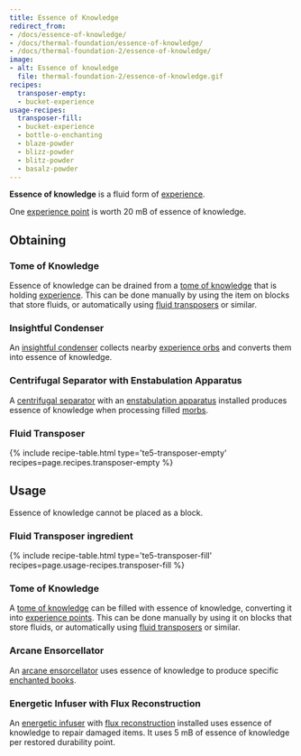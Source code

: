 ```yaml
---
title: Essence of Knowledge
redirect_from:
- /docs/essence-of-knowledge/
- /docs/thermal-foundation/essence-of-knowledge/
- /docs/thermal-foundation-2/essence-of-knowledge/
image:
- alt: Essence of knowledge
  file: thermal-foundation-2/essence-of-knowledge.gif
recipes:
  transposer-empty:
  - bucket-experience
usage-recipes:
  transposer-fill:
  - bucket-experience
  - bottle-o-enchanting
  - blaze-powder
  - blizz-powder
  - blitz-powder
  - basalz-powder
---
```


**Essence of knowledge** is a fluid form of
[experience](https://minecraft.gamepedia.com/Experience).

One [experience point](https://minecraft.gamepedia.com/Experience) is worth 20
mB of essence of knowledge.


Obtaining
---------

### Tome of Knowledge
Essence of knowledge can be drained from a [tome of
knowledge](/docs/1.12/thermal-foundation-2/tome-of-knowledge/) that is holding
[experience](https://minecraft.gamepedia.com/Experience). This can be done
manually by using the item on blocks that store fluids, or automatically using
[fluid transposers](/docs/1.12/thermal-expansion-5/fluid-transposer/) or similar.

### Insightful Condenser
An [insightful condenser](/docs/1.12/thermal-expansion-5/insightful-condenser/) collects nearby
[experience orbs](https://minecraft.gamepedia.com/Experience) and converts them
into essence of knowledge.

### Centrifugal Separator with Enstabulation Apparatus
A [centrifugal separator](/docs/1.12/thermal-expansion-5/centrifugal-separator/) with an [enstabulation
apparatus](/docs/1.12/thermal-expansion-5/augment-enstabulation-apparatus/) installed produces essence of
knowledge when processing filled [morbs](/docs/1.12/thermal-expansion-5/morb/).

### Fluid Transposer
{% include recipe-table.html type='te5-transposer-empty' recipes=page.recipes.transposer-empty %}


Usage
-----

Essence of knowledge cannot be placed as a block.

### Fluid Transposer ingredient
{% include recipe-table.html type='te5-transposer-fill' recipes=page.usage-recipes.transposer-fill %}

### Tome of Knowledge
A [tome of knowledge](/docs/1.12/thermal-foundation-2/tome-of-knowledge/) can be filled with essence of
knowledge, converting it into [experience
points](https://minecraft.gamepedia.com/Experience). This can be done manually
by using it on blocks that store fluids, or automatically using [fluid
transposers](/docs/1.12/thermal-expansion-5/fluid-transposer/) or similar.

### Arcane Ensorcellator
An [arcane ensorcellator](/docs/1.12/thermal-expansion-5/arcane-ensorcellator/) uses essence of knowledge
to produce specific [enchanted
books](https://minecraft.gamepedia.com/Enchanted_Book).

### Energetic Infuser with Flux Reconstruction
An [energetic infuser](/docs/1.12/thermal-expansion-5/energetic-infuser/) with [flux
reconstruction](/docs/1.12/thermal-expansion-5/augment-flux-reconstruction/) installed uses essence of
knowledge to repair damaged items. It uses 5 mB of essence of knowledge per
restored durability point.
